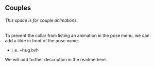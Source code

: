 ## Couples

###### This space is for couple animations.

To prevent the collar from listing an animation in the pose menu, we can add a tilde in front of the pose name.
* i.e. ~hug.bvh

We will add further description in the readme here.
  